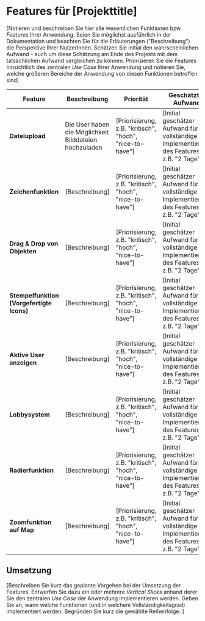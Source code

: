# Features für [Projekttitle]

[Notieren und beschreiben Sie hier alle wesentlichen Funktionen bzw. *Features* Ihrer Anwendung. Seien Sie möglichst ausführlich in der Dokumentation und beachten Sie für die Erläuterungen ("Beschreibung") die Perspektive Ihrer NutzerInnen. Schätzen Sie initial den wahrscheinlichen Aufwand - auch um diese Schätzung am Ende des Projekts mit dem tatsächlichen Aufwand vergleichen zu können. Priorisieren Sie die Features hinsichtlich des zentralen *Use Case* Ihrer Anwendung und notieren Sie, welche größeren Bereiche der Anwendung von diesen Funktionen betroffen sind]

| Feature | Beschreibung | Priorität | Geschätzter Aufwand | Betroffene Schichten |
|---------|--------------|-----------|--------------------|---------------------|
| **Dateiupload** | Die User haben die Möglichkeit Bilddateien hochzuladen  | [Priorisierung, z.B. "kritisch", "hoch", "nice-to-have"] | [Initial geschätzer Aufwand für die vollständige Implementierung des Features, z.B. "2 Tage"] | [Betroffene Bereiche/Schichten der Anwendung] |
| **Zeichenfunktion** | [Beschreibung] | [Priorisierung, z.B. "kritisch", "hoch", "nice-to-have"] | [Initial geschätzer Aufwand für die vollständige Implementierung des Features, z.B. "2 Tage"] | [Betroffene Bereiche/Schichten der Anwendung] |
| **Drag & Drop von Objekten** | [Beschreibung] | [Priorisierung, z.B. "kritisch", "hoch", "nice-to-have"] | [Initial geschätzer Aufwand für die vollständige Implementierung des Features, z.B. "2 Tage"] | [Betroffene Bereiche/Schichten der Anwendung] |
| **Stempelfunktion (Vorgefertigte Icons)** | [Beschreibung] | [Priorisierung, z.B. "kritisch", "hoch", "nice-to-have"] | [Initial geschätzer Aufwand für die vollständige Implementierung des Features, z.B. "2 Tage"] | [Betroffene Bereiche/Schichten der Anwendung] |
| **Aktive User anzeigen** | [Beschreibung] | [Priorisierung, z.B. "kritisch", "hoch", "nice-to-have"] | [Initial geschätzer Aufwand für die vollständige Implementierung des Features, z.B. "2 Tage"] | [Betroffene Bereiche/Schichten der Anwendung] |
| **Lobbysystem** | [Beschreibung] | [Priorisierung, z.B. "kritisch", "hoch", "nice-to-have"] | [Initial geschätzer Aufwand für die vollständige Implementierung des Features, z.B. "2 Tage"] | [Betroffene Bereiche/Schichten der Anwendung] |
| **Radierfunktion** | [Beschreibung] | [Priorisierung, z.B. "kritisch", "hoch", "nice-to-have"] | [Initial geschätzer Aufwand für die vollständige Implementierung des Features, z.B. "2 Tage"] | [Betroffene Bereiche/Schichten der Anwendung] |
| **Zoomfunktion auf Map** | [Beschreibung] | [Priorisierung, z.B. "kritisch", "hoch", "nice-to-have"] | [Initial geschätzer Aufwand für die vollständige Implementierung des Features, z.B. "2 Tage"] | [Betroffene Bereiche/Schichten der Anwendung] |

## Umsetzung

[Beschreiben Sie kurz das geplante Vorgehen bei der Umsetzung der Features. Entwerfen Sie dazu ein oder mehrere *Vertical Slices* anhand derer Sie den zentralen *Use Case* der Anwendung implementieren werden. Geben Sie an, wann welche Funktionen (und in welchem Vollständigkeitsgrad) implementiert werden. Begründen Sie kurz die gewählte Reihenfolge. ]
